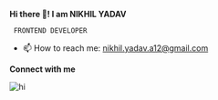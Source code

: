 **Hi there 👋!   I am NIKHIL YADAV**  

     FRONTEND DEVELOPER

- 📫 How to reach me: nikhil.yadav.a12@gmail.com

**Connect with me**

![hi]([https://github.com/nik-yadav/nik-yadav/](https://www.hackerrank.com/nikhilyadavv?hr_r=1)https://www.hackerrank.com/nikhilyadavv?hr_r=1)
